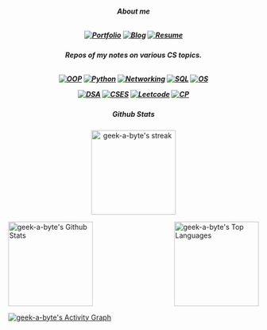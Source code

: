 <h5 align="center"> About me
<br/>
<br/>
  
[![Portfolio](https://img.shields.io/badge/-Portfolio-9cf)](https://nazia-shehnaz.netlify.app/)
[![Blog](https://img.shields.io/badge/-Blog-9cf)](https://geek-a-byte.github.io/)
[![Resume](https://img.shields.io/badge/-Resume-9cf)](https://resume-of-nazia-shehnaz.netlify.app/)

</h5>
<h5 align="center"> Repos of my notes on various CS topics.
<br/>
<br/>
  
[![OOP](https://img.shields.io/badge/-Object_Oriented_Programming-9cf)](https://github.com/Geek-a-Byte/OOP)
[![Python](https://img.shields.io/badge/-PyHaxx-9cf)](https://github.com/Geek-a-Byte/PyHaxx)
[![Networking](https://img.shields.io/badge/-Networking-9cf)](https://github.com/Geek-a-Byte/Networking)
[![SQL](https://img.shields.io/badge/-Structured_Query_Language-9cf)](https://github.com/Geek-a-Byte/sql-practice)
[![OS](https://img.shields.io/badge/-Operating_Systems-9cf)](https://github.com/Geek-a-Byte/Operating-Systems-Sessionals)

[![DSA](https://img.shields.io/badge/-Data_Structures_and_algorithms-9cf)](https://github.com/Geek-a-Byte/DSA)
[![CSES](https://img.shields.io/badge/-CSES-9cf)](https://github.com/Geek-a-Byte/CSES)
[![Leetcode](https://img.shields.io/badge/-Leetcode-9cf)](https://github.com/Geek-a-Byte/Leetcode-Solutions)
[![CP](https://img.shields.io/badge/-Competitive_programming-9cf)](https://github.com/Geek-a-Byte/CP)

</h5>

<h5 align="center">
Github Stats
</h5>

<p align="center"><a href="https://github.com/geek-a-byte/">
<img title="🔥 Get streak stats for your profile at git.io/streak-stats" height="170px" alt="geek-a-byte's streak" src="https://github-readme-streak-stats.herokuapp.com/?user=geek-a-byte&theme=black-ice&hide_border=true&stroke=0000&background=0D1117"/>
</a></p>

<p>
<a align="left" href="https://github.com/geek-a-byte/github-readme-stats"><img alt="geek-a-byte's Github Stats" height="170px" src="https://github-readme-stats.vercel.app/api?username=geek-a-byte&show_icons=true&count_private=true&theme=react&hide_border=true&bg_color=0D1117" /></a>
<a href="https://github.com/geek-a-byte/"><img align="right" alt="geek-a-byte's Top Languages" height="170px" src="https://github-readme-stats.vercel.app/api/top-langs/?username=geek-a-byte&langs_count=8&count_private=true&layout=compact&theme=react&hide_border=true&bg_color=0D1117" /></a>

<a href="https://github.com/geek-a-byte/github-readme-activity-graph"><img alt="geek-a-byte's Activity Graph" src="https://activity-graph.herokuapp.com/graph?username=geek-a-byte&bg_color=0D1117&color=5BCDEC&line=5BCDEC&point=FFFFFF&hide_border=true" /></a>
